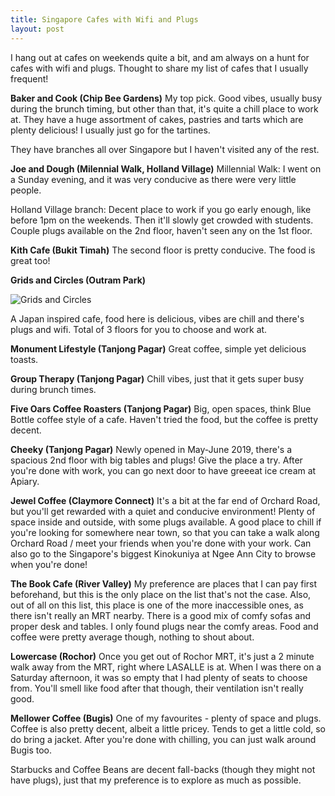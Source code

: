 ```yaml
---
title: Singapore Cafes with Wifi and Plugs
layout: post
---
```



I hang out at cafes on weekends quite a bit, and am always on a hunt for cafes with wifi and plugs. Thought to share my list of cafes that I usually frequent!

<b>Baker and Cook (Chip Bee Gardens)</b>
My top pick. Good vibes, usually busy during the brunch timing, but other than that, it's quite a chill place to work at. They have a huge assortment of cakes, pastries and tarts which are plenty delicious! I usually just go for the tartines.

They have branches all over Singapore but I haven't visited any of the rest.

<b>Joe and Dough (Milennial Walk, Holland Village)</b>
Millennial Walk:
I went on a Sunday evening, and it was very conducive as there were very little people.

Holland Village branch:
Decent place to work if you go early enough, like before 1pm on the weekends. Then it'll slowly get crowded with students.
Couple plugs available on the 2nd floor, haven't seen any on the 1st floor. 

<b>Kith Cafe (Bukit Timah)</b>
The second floor is pretty conducive. The food is great too!

<b>Grids and Circles (Outram Park)</b>

![Grids and Circles](https://huiyichia.com/images/IMG_1075.png)


A Japan inspired cafe, food here is delicious, vibes are chill and there's plugs and wifi. Total of 3 floors for you to choose and work at.

<b>Monument Lifestyle (Tanjong Pagar)</b>
Great coffee, simple yet delicious toasts.

<b>Group Therapy (Tanjong Pagar)</b>
Chill vibes, just that it gets super busy during brunch times. 

<b>Five Oars Coffee Roasters (Tanjong Pagar)</b>
Big, open spaces, think Blue Bottle coffee style of a cafe. Haven't tried the food, but the coffee is pretty decent. 

<b>Cheeky (Tanjong Pagar)</b>
Newly opened in May-June 2019, there's a spacious 2nd floor with big tables and plugs! Give the place a try. After you're done with work, you can go next door to have greeeat ice cream at Apiary.

<b>Jewel Coffee (Claymore Connect)</b>
It's a bit at the far end of Orchard Road, but you'll get rewarded with a quiet and conducive environment! Plenty of space inside and outside, with some plugs available.
A good place to chill if you're looking for somewhere near town, so that you can take a walk along Orchard Road / meet your friends when you're done with your work. Can also go to the Singapore's biggest Kinokuniya at Ngee Ann City to browse when you're done! 

<b>The Book Cafe (River Valley)</b>
My preference are places that I can pay first beforehand, but this is the only place on the list that's not the case. Also, out of all on this list, this place is one of the more inaccessible ones, as there isn't really an MRT nearby. 
There is a good mix of comfy sofas and proper desk and tables. I only found plugs near the comfy areas. Food and coffee were pretty average though, nothing to shout about.

<b>Lowercase (Rochor)</b>
Once you get out of Rochor MRT, it's just a 2 minute walk away from the MRT, right where LASALLE is at. When I was there on a Saturday afternoon, it was so empty that I had plenty of seats to choose from. 
You'll smell like food after that though, their ventilation isn't really good.


<b>Mellower Coffee (Bugis)</b>
One of my favourites - plenty of space and plugs. Coffee is also pretty decent, albeit a little pricey. Tends to get a little cold, so do bring a jacket. After you're done with chilling, you can just walk around Bugis too.

Starbucks and Coffee Beans are decent fall-backs (though they might not have plugs), just that my preference is to explore as much as possible.